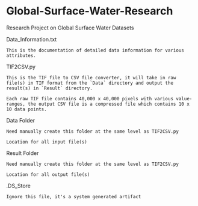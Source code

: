 # Global-Surface-Water-Research
Research Project on Global Surface Water Datasets

Data_Information.txt

	This is the documentation of detailed data information for various attributes. 

TIF2CSV.py

	This is the TIF file to CSV file converter, it will take in raw file(s) in TIF format from the `Data` directory and output the result(s) in `Result` directory.

	Each raw TIF file contains 40,000 x 40,000 pixels with various value-ranges, the output CSV file is a compressed file which contains 10 x 10 data points.

Data Folder

	Need manually create this folder at the same level as TIF2CSV.py

	Location for all input file(s)

Result Folder

	Need manually create this folder at the same level as TIF2CSV.py

	Location for all output file(s)

.DS_Store

	Ignore this file, it's a system generated artifact

